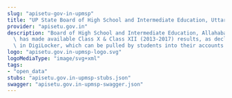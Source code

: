 ```yaml
---
slug: "apisetu-gov-in-upmsp"
title: "UP State Board of High School and Intermediate Education, Uttar Pradesh"
provider: "apisetu.gov.in"
description: "Board of High School and Intermediate Education, Allahabad (https://upmsp.edu.in)\
  \ has made available Class X & Class XII (2013-2017) results, as declared on http://upresults.nic.in,\
  \ in DigiLocker, which can be pulled by students into their accounts."
logo: "apisetu.gov.in-upmsp-logo.svg"
logoMediaType: "image/svg+xml"
tags:
- "open_data"
stubs: "apisetu.gov.in-upmsp-stubs.json"
swagger: "apisetu.gov.in-upmsp-swagger.json"
---
```

